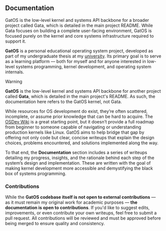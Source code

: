## Documentation

GatOS is the low-level kernel and systems API backbone for a broader project called Gata, which is detailed in the main project README. While Gata focuses on building a complete user-facing environment, GatOS is focused purely on the kernel and core systems infrastructure required to support it.

**GatOS** is a personal educational operating system project, developed as part of my undergraduate thesis at my [university](https://www.uom.gr/en/dai). Its primary goal is to serve as a learning platform — both for myself and for anyone interested in low-level systems programming, kernel development, and operating system internals.

>[!WARNING]
>**GatOS** is the low-level kernel and systems API backbone for another project called **Gata**, which is detailed in the main project's README. As such, the documentation here refers to the GatOS kernel, not Gata.

While resources for OS development do exist, they’re often scattered, incomplete, or assume prior knowledge that can be hard to acquire. The [OSDev Wiki](https://wiki.osdev.org) is a great starting point, but it doesn’t provide a full roadmap from beginner to someone capable of navigating or understanding production kernels like Linux. GatOS aims to help bridge that gap by offering not only code but clear, concise writeups that explain the design choices, problems encountered, and solutions implemented along the way.

To that end, the **Documentation** section includes a series of writeups detailing my progress, insights, and the rationale behind each step of the system’s design and implementation. These are written with the goal of making kernel development more accessible and demystifying the black box of systems programming.

### Contributions

While the **GatOS codebase itself is not open to external contributions** — as it must remain my original work for academic purposes — **the documentation is open to contributions**. If you'd like to suggest edits, improvements, or even contribute your own writeups, feel free to submit a pull request. All contributions will be reviewed and must be approved before being merged to ensure quality and consistency.


